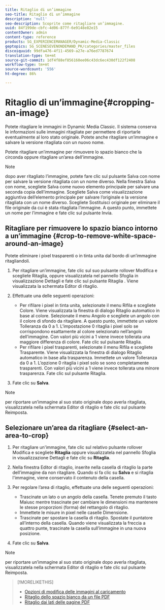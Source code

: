 ```yaml
---
title: Ritaglio di un’immagine
seo-title: Ritaglio di un’immagine
description: 'null'
seo-description: Scoprite come ritagliare un’immagine.
uuid: 84f199de-cbfc-4d06-877f-6e9148e82e15
contentOwner: admin
content-type: reference
products: SG_EXPERIENCEMANAGER/Dynamic-Media-Classic
geptopics: SG_SCENESEVENONDEMAND_PK/categories/master_files
discoiquuid: 99dfa476-4f11-4569-a27e-a76ed7787674
translation-type: tm+mt
source-git-commit: 1df4f88ef856160ee06c43dc6ec430df122f2408
workflow-type: tm+mt
source-wordcount: '556'
ht-degree: 86%

---
```



# Ritaglio di un’immagine{#cropping-an-image}

Potete ritagliare le immagini in Dynamic Media Classic. Il sistema conserva le informazioni sulle immagini ritagliate per permettere di riportarle eventualmente al loro stato originale. Potete anche ritagliare un’immagine e salvare la versione ritagliata con un nuovo nome.

Potete ritagliare un’immagine per rimuovere lo spazio bianco che la circonda oppure ritagliare un’area dell’immagine.

>[!NOTE]
>
>dopo aver ritagliato l’immagine, potete fare clic sul pulsante Salva con nome per salvare la versione ritagliata con un nome diverso. Nella finestra Salva con nome, scegliete Salva come nuovo elemento principale per salvare una seconda copia dell’immagine. Scegliete Salva come visualizzazione aggiuntiva dell’elemento principale per salvare l’originale e la versione ritagliata con un nome diverso. Scegliete Sostituisci originale per eliminare il file originale da cui è stata ritagliata l’immagine. A questo punto, immettete un nome per l’immagine e fate clic sul pulsante Invia.

## Ritagliare per rimuovere lo spazio bianco intorno a un’immagine  {#crop-to-remove-white-space-around-an-image}

Potete eliminare i pixel trasparenti o in tinta unita dal bordo di un’immagine ritagliandoli.

1. Per ritagliare un’immagine, fate clic sul suo pulsante rollover Modifica e scegliete Ritaglia, oppure visualizzatela nel pannello Sfoglia in visualizzazione Dettagli e fate clic sul pulsante Ritaglia . Viene visualizzata la schermata Editor di ritaglio.
1. Effettuate una delle seguenti operazioni:

   * Per rifilare i pixel in tinta unita, selezionate il menu Rifila e scegliete Colore. Viene visualizzata la finestra di dialogo Ritaglio automatico in base al colore. Selezionate il menu Angolo e scegliete un angolo con il colore di sfondo da ritagliare. A questo punto, immettete un valore Tolleranza da 0 a 1. L’impostazione 0 ritaglia i pixel solo se corrispondono esattamente al colore selezionato nell’angolo dell’immagine. Con valori più vicini a 1 viene invece tollerata una maggiore differenza di colore. Fate clic sul pulsante Ritaglia.
   * Per rifilare i pixel trasparenti, selezionate il menu Rifila e scegliete Trasparente. Viene visualizzata la finestra di dialogo Ritaglio automatico in base alla trasparenza. Immettete un valore Tolleranza da 0 a 1. L’opzione 0 ritaglia i pixel solo se sono completamente trasparenti. Con valori più vicini a 1 viene invece tollerata una minore trasparenza. Fate clic sul pulsante Ritaglia.

1. Fate clic su **Salva**.

>[!NOTE]
>
>per riportare un’immagine al suo stato originale dopo averla ritagliata, visualizzatela nella schermata Editor di ritaglio e fate clic sul pulsante Reimposta.

## Selezionare un’area da ritagliare  {#select-an-area-to-crop}

1. Per ritagliare un&#39;immagine, fate clic sul relativo pulsante rollover Modifica e scegliete **Ritaglia** oppure visualizzatela nel pannello Sfoglia in visualizzazione Dettagli e fate clic su **Ritaglia**.

1. Nella finestra Editor di ritaglio, inserite nella casella di ritaglio la parte dell’immagine da non ritagliare. Quando si fa clic su **Salva** e si ritaglia l&#39;immagine, viene conservato il contenuto della casella.
1. Per regolare l’area di ritaglio, effettuate una delle seguenti operazioni:

   * Trascinate un lato o un angolo della casella. Tenete premuto il tasto Maiusc mentre trascinate per cambiare le dimensioni ma mantenere le stesse proporzioni (forma) del rettangolo di ritaglio.
   * Immettete le misure in pixel nelle caselle Dimensione.
   * Trascinate per spostare la casella di ritaglio. Spostate il puntatore all’interno della casella. Quando viene visualizzata la freccia a quattro punte, trascinate la casella sull’immagine in una nuova posizione.

1. Fate clic su **Salva**.

>[!NOTE]
>
>per riportare un’immagine al suo stato originale dopo averla ritagliata, visualizzatela nella schermata Editor di ritaglio e fate clic sul pulsante Reimposta.

>[!MORELIKETHIS]
>
>* [Opzioni di modifica delle immagini al caricamento](image-editing-options-upload.md#image-editing-options-at-upload)
>* [Ritaglio dello spazio bianco da un file PDF](pdfs.md#cropping_white_space_from_a_pdf_file)
>* [Ritaglio dai lati delle pagine PDF](pdfs.md#cropping_from_the_sides_of_pdf_pages)

